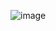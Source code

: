 ![image](https://github.com/Velocity9919/Argo-CD-register-app/assets/143435067/cb14f47d-39e1-4591-a75b-28b28999a96b)
